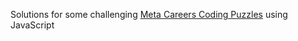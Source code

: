Solutions for some challenging [Meta Careers Coding Puzzles](https://www.metacareers.com/profile/coding_puzzles) using JavaScript